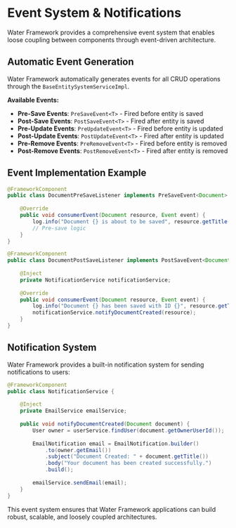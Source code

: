 # Event System & Notifications

Water Framework provides a comprehensive event system that enables loose coupling between components through event-driven architecture.

## Automatic Event Generation

Water Framework automatically generates events for all CRUD operations through the `BaseEntitySystemServiceImpl`.

**Available Events:**
- **Pre-Save Events**: `PreSaveEvent<T>` - Fired before entity is saved
- **Post-Save Events**: `PostSaveEvent<T>` - Fired after entity is saved
- **Pre-Update Events**: `PreUpdateEvent<T>` - Fired before entity is updated
- **Post-Update Events**: `PostUpdateEvent<T>` - Fired after entity is updated
- **Pre-Remove Events**: `PreRemoveEvent<T>` - Fired before entity is removed
- **Post-Remove Events**: `PostRemoveEvent<T>` - Fired after entity is removed

## Event Implementation Example

```java
@FrameworkComponent
public class DocumentPreSaveListener implements PreSaveEvent<Document> {
    
    @Override
    public void consumerEvent(Document resource, Event event) {
        log.info("Document {} is about to be saved", resource.getTitle());
        // Pre-save logic
    }
}

@FrameworkComponent
public class DocumentPostSaveListener implements PostSaveEvent<Document> {
    
    @Inject
    private NotificationService notificationService;
    
    @Override
    public void consumerEvent(Document resource, Event event) {
        log.info("Document {} has been saved with ID {}", resource.getTitle(), resource.getId());
        notificationService.notifyDocumentCreated(resource);
    }
}
```

## Notification System

Water Framework provides a built-in notification system for sending notifications to users:

```java
@FrameworkComponent
public class NotificationService {
    
    @Inject
    private EmailService emailService;
    
    public void notifyDocumentCreated(Document document) {
        User owner = userService.findUser(document.getOwnerUserId());
        
        EmailNotification email = EmailNotification.builder()
            .to(owner.getEmail())
            .subject("Document Created: " + document.getTitle())
            .body("Your document has been created successfully.")
            .build();
        
        emailService.sendEmail(email);
    }
}
```

This event system ensures that Water Framework applications can build robust, scalable, and loosely coupled architectures. 